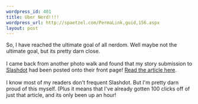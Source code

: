 ```yaml
--- 
wordpress_id: 401
title: Uber Nerd!!!!
wordpress_url: http://spaetzel.com/PermaLink,guid,156.aspx
layout: post
---
```

So, I have reached the ultimate goal of all nerdom. Well maybe not the ultimate goal, but its pretty darn close.<br />
        <br />
        I came back from another photo walk and found that my story submission to <a href="http://www.slashdot.org">Slashdot</a> had
        been posted onto their front page! <a href="http://games.slashdot.org/article.pl?sid=04/07/24/1814210&tid=211">Read
        the article here</a>.<br />
        <br />
        I know most of my readers don't frequent Slashdot. But I'm pretty darn proud of this
        myself. (Plus it means that I've already gotten 100 clicks off of just that article,
        and its only been up an hour!<img width="0" height="0" src="http://spaetzel.com/aggbug.ashx?id=156" />

